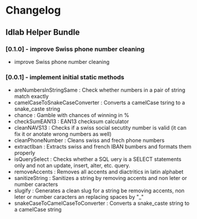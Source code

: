 # Changelog

## Idlab Helper Bundle

### [0.1.0] - improve Swiss phone number cleaning

- improve Swiss phone number cleaning

### [0.0.1] - implement initial static methods

- areNumbersInStringSame : Check whether numbers in a pair of string match exactly
- camelCaseToSnakeCaseConverter : Converts a camelCase tsring to a snake_caste string
- chance : Gamble with chances of winning in %
- checkSumEAN13 : EAN13 checksum calculator
- cleanNAVS13 : Checks if a swiss social secutity number is valid (it can fix it or anotate wrong numbers as well)
- cleanPhoneNumber : Cleans swiss and frech phone numbers
- extractIban : Extracts swiss and french IBAN bumbers and formats them properly
- isQuerySelect : Checks whether a SQL uery is a SELECT statements only and not an update, insert, alter, etc. query.
- removeAccents : Removes all accents and diactritics in latin alphabet
- sanitizeString : Sanitizes a string by removing accents and non leter or number caracters
- slugify : Generates a clean slug for a string be removing accents, non leter or number caracters an replacing spaces by "_"
- snakeCaseToCamelCaseToConverter : Converts a snake_caste string to a camelCase string
